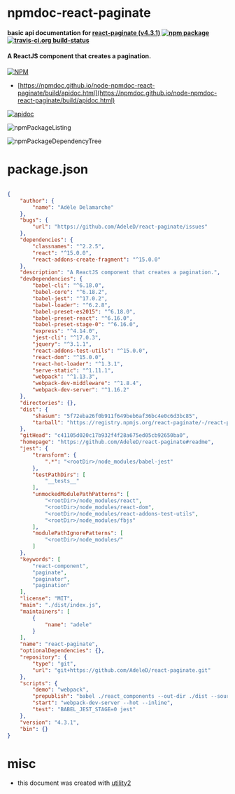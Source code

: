 # npmdoc-react-paginate

#### basic api documentation for  [react-paginate (v4.3.1)](https://github.com/AdeleD/react-paginate#readme)  [![npm package](https://img.shields.io/npm/v/npmdoc-react-paginate.svg?style=flat-square)](https://www.npmjs.org/package/npmdoc-react-paginate) [![travis-ci.org build-status](https://api.travis-ci.org/npmdoc/node-npmdoc-react-paginate.svg)](https://travis-ci.org/npmdoc/node-npmdoc-react-paginate)

#### A ReactJS component that creates a pagination.

[![NPM](https://nodei.co/npm/react-paginate.png?downloads=true&downloadRank=true&stars=true)](https://www.npmjs.com/package/react-paginate)

- [https://npmdoc.github.io/node-npmdoc-react-paginate/build/apidoc.html](https://npmdoc.github.io/node-npmdoc-react-paginate/build/apidoc.html)

[![apidoc](https://npmdoc.github.io/node-npmdoc-react-paginate/build/screenCapture.buildCi.browser.%252Ftmp%252Fbuild%252Fapidoc.html.png)](https://npmdoc.github.io/node-npmdoc-react-paginate/build/apidoc.html)

![npmPackageListing](https://npmdoc.github.io/node-npmdoc-react-paginate/build/screenCapture.npmPackageListing.svg)

![npmPackageDependencyTree](https://npmdoc.github.io/node-npmdoc-react-paginate/build/screenCapture.npmPackageDependencyTree.svg)



# package.json

```json

{
    "author": {
        "name": "Adèle Delamarche"
    },
    "bugs": {
        "url": "https://github.com/AdeleD/react-paginate/issues"
    },
    "dependencies": {
        "classnames": "^2.2.5",
        "react": "^15.0.0",
        "react-addons-create-fragment": "^15.0.0"
    },
    "description": "A ReactJS component that creates a pagination.",
    "devDependencies": {
        "babel-cli": "^6.18.0",
        "babel-core": "^6.18.2",
        "babel-jest": "^17.0.2",
        "babel-loader": "^6.2.8",
        "babel-preset-es2015": "^6.18.0",
        "babel-preset-react": "^6.16.0",
        "babel-preset-stage-0": "^6.16.0",
        "express": "^4.14.0",
        "jest-cli": "^17.0.3",
        "jquery": "^3.1.1",
        "react-addons-test-utils": "^15.0.0",
        "react-dom": "^15.0.0",
        "react-hot-loader": "^1.3.1",
        "serve-static": "^1.11.1",
        "webpack": "^1.13.3",
        "webpack-dev-middleware": "^1.8.4",
        "webpack-dev-server": "^1.16.2"
    },
    "directories": {},
    "dist": {
        "shasum": "5f72eba26f0b911f649beb6af36bc4e0c6d3bc85",
        "tarball": "https://registry.npmjs.org/react-paginate/-/react-paginate-4.3.1.tgz"
    },
    "gitHead": "c41105d020c17b932f4f28a675ed05cb92650ba0",
    "homepage": "https://github.com/AdeleD/react-paginate#readme",
    "jest": {
        "transform": {
            ".*": "<rootDir>/node_modules/babel-jest"
        },
        "testPathDirs": [
            "__tests__"
        ],
        "unmockedModulePathPatterns": [
            "<rootDir>/node_modules/react",
            "<rootDir>/node_modules/react-dom",
            "<rootDir>/node_modules/react-addons-test-utils",
            "<rootDir>/node_modules/fbjs"
        ],
        "modulePathIgnorePatterns": [
            "<rootDir>/node_modules/"
        ]
    },
    "keywords": [
        "react-component",
        "paginate",
        "paginator",
        "pagination"
    ],
    "license": "MIT",
    "main": "./dist/index.js",
    "maintainers": [
        {
            "name": "adele"
        }
    ],
    "name": "react-paginate",
    "optionalDependencies": {},
    "repository": {
        "type": "git",
        "url": "git+https://github.com/AdeleD/react-paginate.git"
    },
    "scripts": {
        "demo": "webpack",
        "prepublish": "babel ./react_components --out-dir ./dist --source-maps --presets es2015,stage-0,react",
        "start": "webpack-dev-server --hot --inline",
        "test": "BABEL_JEST_STAGE=0 jest"
    },
    "version": "4.3.1",
    "bin": {}
}
```



# misc
- this document was created with [utility2](https://github.com/kaizhu256/node-utility2)
